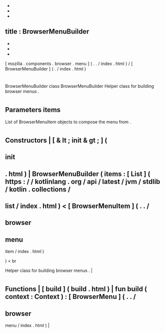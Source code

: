 -
-
-
title
:
BrowserMenuBuilder
-
-
-
-
[
mozilla
.
components
.
browser
.
menu
]
(
.
.
/
index
.
html
)
/
[
BrowserMenuBuilder
]
(
.
/
index
.
html
)
#
BrowserMenuBuilder
class
BrowserMenuBuilder
Helper
class
for
building
browser
menus
.
#
#
#
Parameters
items
-
List
of
BrowserMenuItem
objects
to
compose
the
menu
from
.
#
#
#
Constructors
|
[
&
lt
;
init
&
gt
;
]
(
-
init
-
.
html
)
|
BrowserMenuBuilder
(
items
:
[
List
]
(
https
:
/
/
kotlinlang
.
org
/
api
/
latest
/
jvm
/
stdlib
/
kotlin
.
collections
/
-
list
/
index
.
html
)
<
[
BrowserMenuItem
]
(
.
.
/
-
browser
-
menu
-
item
/
index
.
html
)
>
)
<
br
>
Helper
class
for
building
browser
menus
.
|
#
#
#
Functions
|
[
build
]
(
build
.
html
)
|
fun
build
(
context
:
Context
)
:
[
BrowserMenu
]
(
.
.
/
-
browser
-
menu
/
index
.
html
)
|
